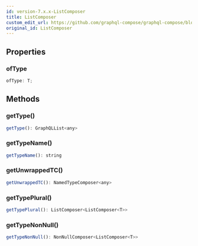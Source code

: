 ```yaml
---
id: version-7.x.x-ListComposer
title: ListComposer
custom_edit_url: https://github.com/graphql-compose/graphql-compose/blob/master/src/ListComposer.d.ts
original_id: ListComposer
---
```


<!-- 
🛑🛑🛑
DO NOT EDIT THIS FILE!
IT WAS AUTOGENERATED FROM d.ts FILE
🛑🛑🛑
If you want to make changes in this file, please do it via
https://github.com/graphql-compose/graphql-compose/blob/master/src/ListComposer.d.ts
-->

## Properties

### ofType

```js
ofType: T;
```

## Methods

### getType()

```js
getType(): GraphQLList<any>
```

### getTypeName()

```js
getTypeName(): string
```

### getUnwrappedTC()

```js
getUnwrappedTC(): NamedTypeComposer<any>
```

### getTypePlural()

```js
getTypePlural(): ListComposer<ListComposer<T>>
```

### getTypeNonNull()

```js
getTypeNonNull(): NonNullComposer<ListComposer<T>>
```
